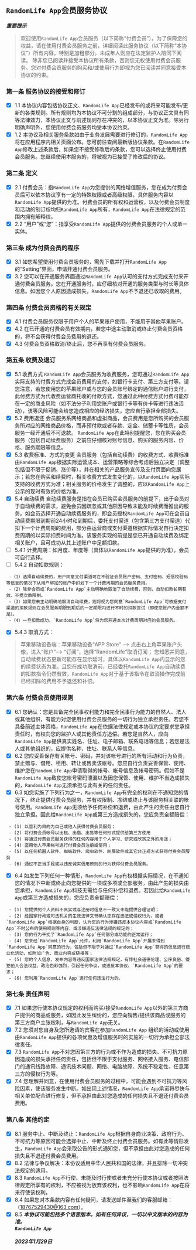 ## `RandomLife App`会员服务协议
***重要提示***
> 欢迎使用`RandomLife App`会员服务（以下简称“付费会员”），为了保障您的权益，请在使用付费会员服务之前，详细阅读此服务协议（以下简称“本协议”）所有内容，特别是加粗部分。未成年人则应在法定监护人陪同下阅读。 除非您已阅读并接受本协议所有条款，否则您无权使用付费会员服务。您对付费会员服务的购买和/或使用行为即视为您已阅读并同意接受本协议的约束。
### 第一条 服务协议的接受和修订
- [x] 1.1 本协议内容包括协议正文、`RandomLife App`已经发布的或将来可能发布/更新的各类规则。所有规则均为本协议不可分割的组成部分，与协议正文具有同等法律效力，本协议正文与前述规则存在冲突的，以本协议正文为准。除另行明确声明外，您使用付费会员服务均受本协议约束。
- [x] 1.2 本协议及相关服务条款如由于业务发展需要进行修订的，`RandomLife App`将在应用程序内相关页面公布。您可前往查阅最新版协议条款。在`RandomLife App`修改上述条款后，如果您不接受修改后的条款，您可以选择终止使用付费会员服务。您继续使用本服务的，将被视为已接受了修改后的协议。
### 第二条 定义
- [x] 2.1 付费会员：指`RandomLife App`为您提供的网络增值服务，您在成为付费会员后可以依本协议享有一定的特殊权限或者高级权限，具体服务内容以`RandomLife App`提供的为准。付费会员的所有权和运营权，以及付费会员制度和活动的制订权均归`RandomLife App`所有，`RandomLife App`在法律规定的范围内拥有解释权。
- [x] 2.2 “用户”或“您”：指享受`RandomLife App`提供的付费会员服务的个人或单一实体。
### 第三条 成为付费会员的程序
- [x] 3.1 如您希望使用付费会员服务的，需先下载并打开`RandomLife App`的“Setting”界面，申请开通付费会员服务。
- [x] 3.2 您可以在开通服务界面通过`RandomLife App`认可的支付方式完成支付来开通付费会员服务。您在开通服务时，应仔细核对开通的服务类型与时长等具体信息。如因您个人原因造成损失，`RandomLife App`不予退还已收取的费用。
### 第四条 付费会员资格的有关规定
- [x] 4.1 付费会员服务仅限于用户个人的苹果账户使用，不能用于其他苹果账户。
- [x] 4.2 在已开通的付费会员有效期内，若您中途主动取消或终止付费会员资格的，将不会获得付费会员费用的退还。
- [x] 4.3 付费会员资格取消/终止后，您不再享有付费会员服务。
### 第五条 收费及退订
- [x] 5.1 收费方式
`RandomLife App`会员服务为收费服务，您可通过`RandomLife App`实际支持的付费方式完成会员费用的支付，如银行卡支付、第三方支付等。请您注意，若您使用您的苹果账户或与您的会员账号绑定的通信账户进行支付，此付费方式为代收费运营商托收的付款方式，您通过此种付费方式付费可能存在一定的商业风险（如不法分子利用您账户或银行卡等有价卡等进行违法活动），该等风险可能会给您造成相应的经济损失，您应自行承担全部损失。
- [x] 5.2 费用退还
会员服务系网络商品和虚拟商品，会员费用是您所购买的会员服务所对应的网络商品价格，而非预付款或者存款、定金、储蓄卡等性质，会员服务一经开通后不可退款。
`RandomLife App`在此特别提醒您，您在购买会员服务（包括自动续费服务）之前应仔细核对账号信息、购买的服务内容、价格、服务期限等信息。
- [x] 5.3 收费标准、方式的变更
会员服务（包括自动续费）的收费方式、收费标准由`RandomLife App`根据实际运营成本、运营策略等综合考虑后独立决定（调整包括但不限于促销、涨价等），并在相关的产品服务宣传及支付页面向您展示；若您在购买和续费时，相关收费方式发生变化的，以`RandomLife App`实际支持的收费方式为准；相关服务的价格发生了调整的，应以`RandomLife App`上公示的现时有效的价格为准。
- [x] 5.4 自动续费
自动续费服务是指在会员已购买会员服务的前提下，出于会员对于自动续费的需求，避免会员因疏忽或其他原因导致未能及时续费而推出的服务。如会员选择开通自动续费服务的，即会员授权`RandomLife App`可在会员自动续费期限到期前24小时和到期后，委托支付渠道（包含第三方支付渠道）代扣下一个计费周期的费用，部分由运营商或支付渠道根据实际情况自行决定扣费周期的以实际扣费时间为准。该服务实现的前提是您已开通自动续费及绑定相关账户，且可成功从其上述账户中足额扣款。
- [ ] 5.4.1 计费周期：如月度、年度等（具体以`RandomLife App`提供的为准），会员可自行选择。
- [ ] 5.4.2 自动扣款规则：
```
 -（1）选择自动续费的，用户同意支付渠道可在不验证会员账户密码、支付密码、短信校验码等信息的情况下从用户绑定的账户中扣划下一个计费周期的会员服务费用。
 -（2）除非会员或`RandomLife App`主动明确地取消了自动续费，否则，自动扣款长期有效、不受次数限制。
 -（3）如果您未主动明确地取消自动续费，则将视为您同意`RandomLife App`可依据支付渠道的扣款规则在会员服务期限到期后的一定期限内进行不时的扣款尝试（即使您账户内金额不足）。
 -（4）一旦扣款成功，`RandomLife App`将为您开通本次计费周期对应的会员服务。
 ```
- [x] 5.4.3 取消方式：
> 苹果移动设备端：苹果移动设备“APP Store” --> 点击右上角苹果账户头像，进入“账户”--> “订阅”，选择“RandomLife”取消订阅；
您知悉并同意，自动续费状态更新可能存在显示延时，具体以`RandomLife App`内显示的您的续费状态为准。且您在成功取消前，已经委托`RandomLife App`自动续费的扣款指令仍然有效，`RandomLife App`对于基于该指令在取消操作完成前已经扣除的费用不予退还和补偿。
### 第六条 付费会员使用规则
- [x] 6.1 您确认：您是具备完全民事权利能力和完全民事行为能力的自然人、法人或其他组织，有能力对您使用付费会员服务的一切行为独立承担责任。若您不具备前述主体资格，`RandomLife App`在依据法律规定或本协议约定要求您承担责任时，有权向您的监护人或其他责任方追偿。若您是自然人，应向`RandomLife App`提供真实姓名、住址、电子邮箱、联系电话等信息；若您是法人或其他组织的，应提供名称、住址、联系人等信息。
- [x] 6.2 您应妥善保存有关帐号、密码，并对该帐号进行的所有活动和行为负责，禁止赠与、借用、租用、转让或售卖该帐号。您应自行负责妥善保管、使用、维护您在`RandomLife App`申请取得的帐号、帐号信息及帐号密码。假如不是`RandomLife App`致使您帐号密码泄漏以及因您保管、使用、维护不当造成损失的，`RandomLife App`无须承担与此有关的任何责任。
- [x] 6.3 如您实施了下列行为之一，`RandomLife App`有完全的权利在不通知您的情况下，终止提供付费会员服务，并有权限制、冻结或终止与该服务相关联的帐号使用。`RandomLife App`无须给予任何补偿和退费，由此产生的责任由您自行独立承担。因此给`RandomLife App`或第三方造成损失的，您应负责全额赔偿：
```
 - (1) 以营利为目的为自己或他人获得付费会员服务；
 - (2) 将付费会员帐号以出租、出借、出售等任何形式提供给第三方使用
 - (3) 将通过付费会员服务获得的任何内容用于个人学习、研究或欣赏之外的用途；
 - (4) 盗用他人苹果帐号进行付费会员注册或使用；
 - (5) 以任何机器人软件、蜘蛛软件、爬虫软件、刷屏软件或其它非正规方式获得付费会员服务
 - (6) 通过不正当手段或以违反诚实信用原则的行为获得付费会员服务。
 ```
- [x] 6.4 如发生下列任何一种情形，`RandomLife App`有权根据实际情况，在不通知您的情况下中断或终止向您提供的一项或多项或全部服务，由此产生的损失由您承担，`RandomLife App`科技无需给与任何补偿和退费。若因此给`RandomLife App`或第三方造成损失的，您应负责全额赔偿：
```
 - (1) 您提供的个人资料不真实或与注册时信息不一致又未能提供合理证明；
 - (2) 经国家行政或司法机关的生效法律文书确认您存在违法或侵权行为，或者`RandomLife App`根据自身的判断，认为您的行为涉嫌违反本协议内容或`RandomLife App`不时公布的使用规则等内容，或涉嫌违反法律法规的规定的；
 - (3) 您的行为干扰了`RandomLife App`任何部分或功能的正常运行；
 - (4) 您未经`RandomLife App`允许，利用`RandomLife App`开展未得到`RandomLife App`同意的行为，包括但不限于对通过`RandomLife App`获得的信息进行商业化活动，如附加广告、商业内容或链接等；
 - (5) 您的个人信息、发布内容等违反国家法律法规规定，有悖社会道德伦理、公序良俗、侵犯他人合法权益、政治色彩强烈，引起任何争议，或违反本协议、`RandomLife App`的要求；
 - (6) 您利用`RandomLife App`进行任何违法行为的。
 ```
### 第七条 责任声明
- [x] 7.1 如果您行使本协议规定的权利而购买/接受`RandomLife App`以外的第三方商户提供的商品或服务，如因此发生纠纷的，您应向销售/提供该商品或服务的第三方商户主张权利，与`RandomLife App`无关。
- [x] 7.2 您须对您自身及您所邀请的宾客在参加`RandomLife App` 组织的活动或使用由`RandomLife App`提供的各项优惠及增值服务时的实施的一切行为承担全部法律责任。
- [x] 7.3 `RandomLife App`不对您因第三方的行为或不作为造成的损失、不可抗力原因造成的损失承担任何责任，包括但不限于支付服务、网络接入服务、电信部门的通讯线路故障、通讯技术问题、网络、电脑故障、系统不稳定性、任意第三方的侵权行为等。
- [x] 7.4 您理解并同意，在使用付费会员服务的过程中，可能会遇到不可抗力等风险因素，使该服务发生中断。如出现上述情况，`RandomLife App`承诺将尽快与相关单位配合进行修复，但不承担由此对您造成的任何损失且不退还付费会员费用。
### 第八条 其他约定
- [x] 8.1 服务中止、中断及终止：`RandomLife App`根据自身商业决策、政府行为、不可抗力等原因可能会选择中止、中断及终止付费会员服务。如有此等情形发生，`RandomLife App`会采取公告的形式通知您，但不承担由此对您造成的任何损失且不退还付费会员费用。
- [x] 8.2 法律与争议解决：本协议适用中华人民共和国的法律，并且排除一切冲突法规定的适用。
- [x] 8.3 `RandomLife App`不行使、未能及时行使或者未充分行使本协议或者按照法律规定所享有的权利，不应被视为放弃该权利，也不影响`RandomLife App`在将来行使该权利。
- [x] 8.4 如果您对本条款内容有任何疑问，请发送邮件至我们的客服邮箱：（18767529430@163.com）。
- [x] 8.5 ***本协议可能包括多个语言版本，如有任何异议，一切以中文版本的内容为准。***
                                                                                                                                       <br>***`RandomLife App`***<br/>
                                                                                                                                       <br>***2023年1月29日***<br/>
